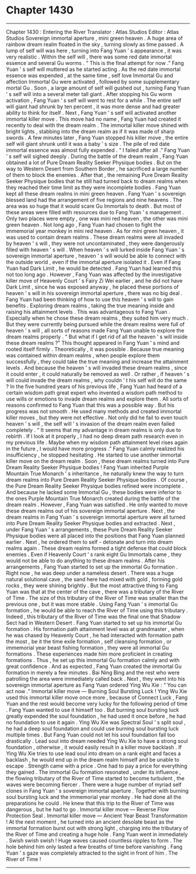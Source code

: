 
# Chapter 1430


---

Chapter 1430 : Entering the River
Translator :
Atlas Studios
Editor :
Atlas Studios
Sovereign immortal aperture , mini green heaven .
A huge area of rainbow dream realm floated in the sky , turning slowly as time passed .
A lump of self will was here , turning into Fang Yuan ’ s appearance , it was very realistic .
Within the self will , there was some red date immortal essence and several Gu worms .
“ This is the final attempt for now .” Fang Yuan ’ s self will muttered as he started acting .
As the red date immortal essence was expended , at the same time , self love Immortal Gu and affection Immortal Gu were activated , followed by some supplementary mortal Gu .
Soon , a large amount of self will gushed out , turning Fang Yuan ’ s self will into a several meter tall giant .
After stopping his Gu worm activation , Fang Yuan ’ s self will went to rest for a while .
The entire self will giant had shrunk by ten percent , it was more dense and had greater ability to think for itself .
Next , Fang Yuan ’ s self will activated another immortal killer move .
This move had no name , Fang Yuan had created it recently to deal with the dream realm .
The immortal killer move shined with bright lights , stabbing into the dream realm as if it was made of sharp swords .
A few minutes later , Fang Yuan stopped his killer move , the entire self will giant shrunk until it was a baby ’ s size . The pile of red date immortal essence was almost fully expended .
“ I failed after all .” Fang Yuan ’ s self will sighed deeply .
During the battle of the dream realm , Fang Yuan obtained a lot of Pure Dream Reality Seeker Physique bodies . But on the way to Western Desert from Southern Border , he sacrificed a large number of them to block the enemies .
After that , the remaining Pure Dream Reality Seeker Physique bodies that he still had turned back to dream realms when they reached their time limit as they were incomplete bodies .
Fang Yuan kept all these dream realms in mini green heaven .
Fang Yuan ’ s sovereign blessed land had the arrangement of five regions and nine heavens . The area was so huge that it would scare Gu Immortals to death .
But most of these areas were filled with resources due to Fang Yuan ’ s management . Only two places were empty , one was mini red heaven , the other was mini green heaven .
Not long ago , Fang Yuan had chosen to fight the immemorial year monkey in mini red heaven .
As for mini green heaven , it was used to contain dream realms .
These dream realms were all invaded by heaven ’ s will , they were not uncontaminated , they were dangerously filled with heaven ’ s will .
When heaven ’ s will lurked inside Fang Yuan ’ s sovereign immortal aperture , heaven ’ s will would be able to connect with the outside world , even if the immortal aperture isolated it . Even if Fang Yuan had Dark Limit , he would be detected .
Fang Yuan had learned this not too long ago .
However , Fang Yuan was affected by the investigative killer move of Heavenly Court ’ s Fairy Zi Wei earlier , and he did not have Dark Limit , since he was exposed anyway , he placed these portions of heaven ’ s will in his sovereign immortal aperture , there was no big deal .
Fang Yuan had been thinking of how to use this heaven ’ s will to gain benefits .
Exploring dream realms , taking the true meaning inside and raising his attainment levels . This was advantageous to Fang Yuan . Especially when he chose these dream realms , they suited him very much .
But they were currently being pursued while the dream realms were full of heaven ’ s will , all sorts of reasons made Fang Yuan unable to explore the dream realms properly .
“ But what if I get rid of all the heaven ’ s will inside these dream realms ?”
This thought appeared in Fang Yuan ’ s mind and rooted itself firmly .
Theoretically , it was possible .
Because true meaning was contained within dream realms , when people explore them successfully , they could take the true meaning and increase the attainment levels .
And because the heaven ’ s will invaded these dream realms , since it could enter , it could naturally be removed as well .
Or rather , if heaven ’ s will could invade the dream realms , why couldn ’ t his self will do the same ?
In the five hundred years of his previous life , Fang Yuan had heard of a certain wisdom path great expert who invented a wisdom path method to use wills or emotions to invade dream realms and explore them .
All sorts of reasons confirmed to Fang Yuan that this was a possible way .
But his progress was not smooth .
He used many methods and created immortal killer moves , but they were not effective .
Not only did he fail to even touch heaven ’ s will , the self will ’ s invasion of the dream realm even failed completely .
“ It seems that my advantage in dream realms is only due to rebirth . If I look at it properly , I had no deep dream path research even in my previous life . Maybe when my wisdom path attainment level rises again in the future , I would have more progress .”
Fang Yuan calmly realized his insufficiency , he stopped hesitating .
He started to use another immortal killer move on the dream realm .
Soon , these dream realms turned into Pure Dream Reality Seeker Physique bodies !
Fang Yuan inherited Purple Mountain True Monarch ’ s inheritance , he naturally knew the way to turn dream realms into Pure Dream Reality Seeker Physique bodies . Of course , the Pure Dream Reality Seeker Physique bodies refined were incomplete . And because he lacked some Immortal Gu , these bodies were inferior to the ones Purple Mountain True Monarch created during the battle of the dream realm .
However , Fang Yuan was satisfied .
He only wanted to move these dream realms out of his sovereign immortal aperture .
Next , the dream realms in Fang Yuan ’ s sovereign immortal aperture were all turned into Pure Dream Reality Seeker Physique bodies and extracted .
Next , under Fang Yuan ’ s arrangements , these Pure Dream Reality Seeker Physique bodies were all placed into the positions that Fang Yuan planned earlier .
Next , he ordered them to self - detonate and turn into dream realms again .
These dream realms formed a tight defense that could block enemies . Even if Heavenly Court ’ s rank eight Gu Immortals came , they would not be able to do anything to these dream realms .
After his arrangements , Fang Yuan started to set up the immortal Gu formation .
Right now , he was deep under a nameless desert .
There was a huge natural solutional cave , the sand here had mixed with gold , forming gold rocks , they were shining brightly .
But the most attractive thing to Fang Yuan was that at the center of the cave , there was a tributary of the River of Time .
The size of this tributary of the River of Time was smaller than the previous one , but it was more stable . Using Fang Yuan ’ s immortal Gu formation , he would be able to reach the River of Time using this tributary .
Indeed , this tributary of the River of Time was the final one that Shadow Sect had in Western Desert .
Fang Yuan started to set up his immortal Gu formation .
His formation path attainment level was at grandmaster , when he was chased by Heavenly Court , he had interacted with formation path the most , be it the time exile formation , self cleansing formation , or immemorial year beast fishing formation , they were all immortal Gu formations . These experiences made him more proficient in creating formations .
Thus , he set up this immortal Gu formation calmly and with great confidence .
And as expected , Fang Yuan created the immortal Gu formation in merely a few minutes .
Bai Ning Bing and the rest who were patrolling the area were immediately called back .
Next , they went into his sovereign immortal aperture as Fang Yuan ordered Ying Wu Xie : “ You can act now .”
Immortal killer move — Burning Soul Bursting Luck !
Ying Wu Xie used this immortal killer move once more , because of Connect Luck , Fang Yuan and the rest would become very lucky for the following period of time .
Fang Yuan wanted to use it himself too .
But burning soul bursting luck greatly expended the soul foundation , he had used it once before , he had no foundation to use it again .
Ying Wu Xie was Spectral Soul ’ s split soul , he had a deep soul foundation and could use burning soul bursting luck multiple times . But Fang Yuan could not let his soul foundation fall too drastically .
Lead soul into dream needed Ying Wu Xie to have a strong soul foundation , otherwise , it would easily result in a killer move backlash . If Ying Wu Xie tries to use lead soul into dream on a rank eight and faces a backlash , he would end up in the dream realm himself and be unable to escape .
Strength came with a price .
One had to pay a price for everything they gained .
The immortal Gu formation resonated , under its influence , the flowing tributary of the River of Time started to become turbulent , the waves were becoming fiercer .
There were a huge number of myriad self clones in Fang Yuan ’ s sovereign immortal aperture .
Together with burning soul bursting luck and the immemorial year monkey .
He had done all the preparations he could .
He knew that this trip to the River of Time was dangerous , but he had to go .
Immortal killer move — Reverse Flow Protection Seal .
Immortal killer move — Ancient Year Beast Transformation !
At the next moment , he turned into an ancient desolate beast as the immortal formation burst out with strong light , charging into the tributary of the River of Time and creating a huge hole .
Fang Yuan went in immediately .
Swish swish swish !
Huge waves caused countless ripples to form .
The hole behind him only lasted a few breaths of time before vanishing .
Fang Yuan ’ s gaze was completely attracted to the sight in front of him .
The River of Time !

---

